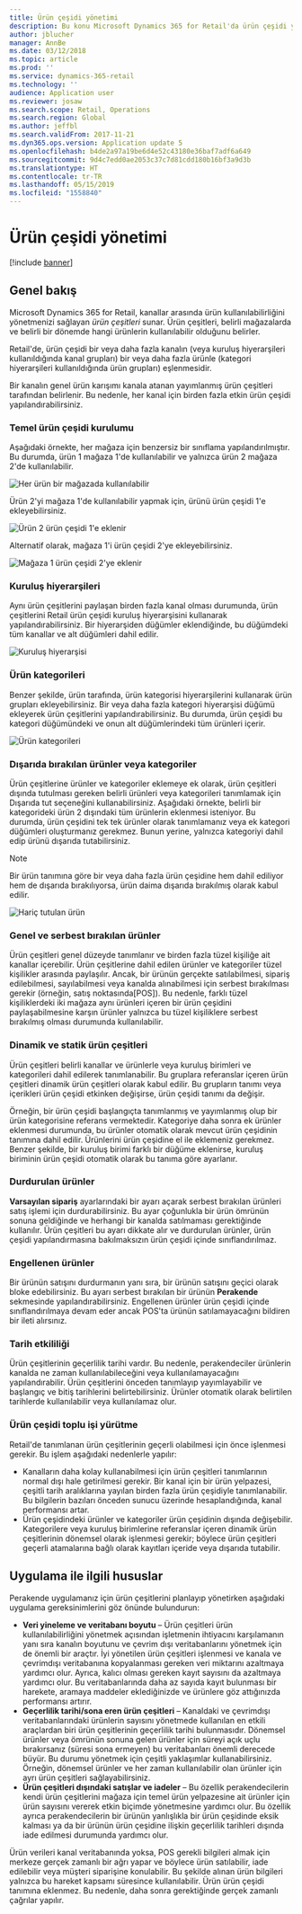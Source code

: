 ```yaml
---
title: Ürün çeşidi yönetimi
description: Bu konu Microsoft Dynamics 365 for Retail'da ürün çeşidi yönetiminin temel kavramlarını açıklar ve projeniz için uygulamayla ilgili önemli notlar sağlar.
author: jblucher
manager: AnnBe
ms.date: 03/12/2018
ms.topic: article
ms.prod: ''
ms.service: dynamics-365-retail
ms.technology: ''
audience: Application user
ms.reviewer: josaw
ms.search.scope: Retail, Operations
ms.search.region: Global
ms.author: jeffbl
ms.search.validFrom: 2017-11-21
ms.dyn365.ops.version: Application update 5
ms.openlocfilehash: b4de2a97a19be6d4e52c43180e36baf7adf6a649
ms.sourcegitcommit: 9d4c7edd0ae2053c37c7d81cdd180b16bf3a9d3b
ms.translationtype: HT
ms.contentlocale: tr-TR
ms.lasthandoff: 05/15/2019
ms.locfileid: "1558840"
---
```

# <a name="assortment-management"></a>Ürün çeşidi yönetimi

[!include [banner](../includes/banner.md)]

## <a name="overview"></a>Genel bakış

Microsoft Dynamics 365 for Retail, kanallar arasında ürün kullanılabilirliğini yönetmenizi sağlayan *ürün çeşitleri* sunar. Ürün çeşitleri, belirli mağazalarda ve belirli bir dönemde hangi ürünlerin kullanılabilir olduğunu belirler.

Retail'de, ürün çeşidi bir veya daha fazla kanalın (veya kuruluş hiyerarşileri kullanıldığında kanal grupları) bir veya daha fazla ürünle (kategori hiyerarşileri kullanıldığında ürün grupları) eşlenmesidir.

Bir kanalın genel ürün karışımı kanala atanan yayımlanmış ürün çeşitleri tarafından belirlenir. Bu nedenle, her kanal için birden fazla etkin ürün çeşidi yapılandırabilirsiniz.

### <a name="basic-assortment-setup"></a>Temel ürün çeşidi kurulumu

Aşağıdaki örnekte, her mağaza için benzersiz bir sınıflama yapılandırılmıştır. Bu durumda, ürün 1 mağaza 1'de kullanılabilir ve yalnızca ürün 2 mağaza 2'de kullanılabilir.

![Her ürün bir mağazada kullanılabilir](./media/Managing-assortments-figure1.png)

Ürün 2'yi mağaza 1'de kullanılabilir yapmak için, ürünü ürün çeşidi 1'e ekleyebilirsiniz.

![Ürün 2 ürün çeşidi 1'e eklenir](./media/Managing-assortments-figure2.png)

Alternatif olarak, mağaza 1'i ürün çeşidi 2'ye ekleyebilirsiniz.

![Mağaza 1 ürün çeşidi 2'ye eklenir](./media/Managing-assortments-figure3.png)

### <a name="organization-hierarchies"></a>Kuruluş hiyerarşileri

Aynı ürün çeşitlerini paylaşan birden fazla kanal olması durumunda, ürün çeşitlerini Retail ürün çeşidi kuruluş hiyerarşisini kullanarak yapılandırabilirsiniz. Bir hiyerarşiden düğümler eklendiğinde, bu düğümdeki tüm kanallar ve alt düğümleri dahil edilir.

![Kuruluş hiyerarşisi](./media/Managing-assortments-figure4.png)

### <a name="product-categories"></a>Ürün kategorileri

Benzer şekilde, ürün tarafında, ürün kategorisi hiyerarşilerini kullanarak ürün grupları ekleyebilirsiniz. Bir veya daha fazla kategori hiyerarşisi düğümü ekleyerek ürün çeşitlerini yapılandırabilirsiniz. Bu durumda, ürün çeşidi bu kategori düğümündeki ve onun alt düğümlerindeki tüm ürünleri içerir.

![Ürün kategorileri](./media/Managing-assortments-figure5.png)

### <a name="excluded-products-or-categories"></a>Dışarıda bırakılan ürünler veya kategoriler

Ürün çeşitlerine ürünler ve kategoriler eklemeye ek olarak, ürün çeşitleri dışında tutulması gereken belirli ürünleri veya kategorileri tanımlamak için Dışarıda tut seçeneğini kullanabilirsiniz. Aşağıdaki örnekte, belirli bir kategorideki ürün 2 dışındaki tüm ürünlerin eklenmesi isteniyor. Bu durumda, ürün çeşidini tek tek ürünler olarak tanımlamanız veya ek kategori düğümleri oluşturmanız gerekmez. Bunun yerine, yalnızca kategoriyi dahil edip ürünü dışarıda tutabilirsiniz.

> [!NOTE]
> Bir ürün tanımına göre bir veya daha fazla ürün çeşidine hem dahil ediliyor hem de dışarıda bırakılıyorsa, ürün daima dışarıda bırakılmış olarak kabul edilir.

![Hariç tutulan ürün](./media/Managing-assortments-figure6.png)

### <a name="global-and-released-products"></a>Genel ve serbest bırakılan ürünler

Ürün çeşitleri genel düzeyde tanımlanır ve birden fazla tüzel kişiliğe ait kanallar içerebilir. Ürün çeşitlerine dahil edilen ürünler ve kategoriler tüzel kişilikler arasında paylaşılır. Ancak, bir ürünün gerçekte satılabilmesi, sipariş edilebilmesi, sayılabilmesi veya kanalda alınabilmesi için serbest bırakılması gerekir (örneğin, satış noktasında\[POS\]). Bu nedenle, farklı tüzel kişiliklerdeki iki mağaza aynı ürünleri içeren bir ürün çeşidini paylaşabilmesine karşın ürünler yalnızca bu tüzel kişiliklere serbest bırakılmış olması durumunda kullanılabilir.

### <a name="dynamic-and-static-assortments"></a>Dinamik ve statik ürün çeşitleri

Ürün çeşitleri belirli kanallar ve ürünlerle veya kuruluş birimleri ve kategorileri dahil edilerek tanımlanabilir. Bu gruplara referanslar içeren ürün çeşitleri dinamik ürün çeşitleri olarak kabul edilir. Bu grupların tanımı veya içerikleri ürün çeşidi etkinken değişirse, ürün çeşidi tanımı da değişir.

Örneğin, bir ürün çeşidi başlangıçta tanımlanmış ve yayımlanmış olup bir ürün kategorisine referans vermektedir. Kategoriye daha sonra ek ürünler eklenmesi durumunda, bu ürünler otomatik olarak mevcut ürün çeşidinin tanımına dahil edilir. Ürünlerini ürün çeşidine el ile eklemeniz gerekmez. Benzer şekilde, bir kuruluş birimi farklı bir düğüme eklenirse, kuruluş biriminin ürün çeşidi otomatik olarak bu tanıma göre ayarlanır.

### <a name="stopped-products"></a>Durdurulan ürünler

**Varsayılan sipariş** ayarlarındaki bir ayarı açarak serbest bırakılan ürünleri satış işlemi için durdurabilirsiniz. Bu ayar çoğunlukla bir ürün ömrünün sonuna geldiğinde ve herhangi bir kanalda satılmaması gerektiğinde kullanılır. Ürün çeşitleri bu ayarı dikkate alır ve durdurulan ürünler, ürün çeşidi yapılandırmasına bakılmaksızın ürün çeşidi içinde sınıflandırılmaz.

### <a name="blocked-products"></a>Engellenen ürünler

Bir ürünün satışını durdurmanın yanı sıra, bir ürünün satışını geçici olarak bloke edebilirsiniz. Bu ayarı serbest bırakılan bir ürünün **Perakende** sekmesinde yapılandırabilirsiniz. Engellenen ürünler ürün çeşidi içinde sınıflandırılmaya devam eder ancak POS'ta ürünün satılamayacağını bildiren bir ileti alırsınız.

### <a name="date-effectivity"></a>Tarih etkililiği

Ürün çeşitlerinin geçerlilik tarihi vardır. Bu nedenle, perakendeciler ürünlerin kanalda ne zaman kullanılabileceğini veya kullanılamayacağını yapılandırabilir. Ürün çeşitlerini önceden tanımlayıp yayımlayabilir ve başlangıç ve bitiş tarihlerini belirtebilirsiniz. Ürünler otomatik olarak belirtilen tarihlerde kullanılabilir veya kullanılamaz olur.

### <a name="process-assortments-batch-job"></a>Ürün çeşidi toplu işi yürütme

Retail'de tanımlanan ürün çeşitlerinin geçerli olabilmesi için önce işlenmesi gerekir. Bu işlem aşağıdaki nedenlerle yapılır:

- Kanalların daha kolay kullanabilmesi için ürün çeşitleri tanımlarının normal dışı hale getirilmesi gerekir. Bir kanal için bir ürün yelpazesi, çeşitli tarih aralıklarına yayılan birden fazla ürün çeşidiyle tanımlanabilir. Bu bilgilerin bazıları önceden sunucu üzerinde hesaplandığında, kanal performansı artar.
- Ürün çeşidindeki ürünler ve kategoriler ürün çeşidinin dışında değişebilir. Kategorilere veya kuruluş birimlerine referanslar içeren dinamik ürün çeşitlerinin dönemsel olarak işlenmesi gerekir; böylece ürün çeşitleri geçerli atamalarına bağlı olarak kayıtları içeride veya dışarıda tutabilir.

## <a name="implementation-considerations"></a>Uygulama ile ilgili hususlar

Perakende uygulamanız için ürün çeşitlerini planlayıp yönetirken aşağıdaki uygulama gereksinimlerini göz önünde bulundurun:

- **Veri yineleme ve veritabanı boyutu** – Ürün çeşitleri ürün kullanılabilirliğini yönetmek açısından işletmenin ihtiyacını karşılamanın yanı sıra kanalın boyutunu ve çevrim dışı veritabanlarını yönetmek için de önemli bir araçtır. İyi yönetilen ürün çeşitleri işlenmesi ve kanala ve çevrimdışı veritabanına kopyalanması gereken veri miktarını azaltmaya yardımcı olur. Ayrıca, kalıcı olması gereken kayıt sayısını da azaltmaya yardımcı olur. Bu veritabanlarında daha az sayıda kayıt bulunması bir harekete, aramaya maddeler eklediğinizde ve ürünlere göz attığınızda performansı artırır.
- **Geçerlilik tarihi/sona eren ürün çeşitleri** – Kanaldaki ve çevrimdışı veritabanlarındaki ürünlerin sayısını yönetmede kullanılan en etkili araçlardan biri ürün çeşitlerinin geçerlilik tarihi bulunmasıdır. Dönemsel ürünler veya ömrünün sonuna gelen ürünler için süreyi açık uçlu bırakırsanız (süresi sona ermeyen) bu veritabanları önemli derecede büyür. Bu durumu yönetmek için çeşitli yaklaşımlar kullanabilirsiniz. Örneğin, dönemsel ürünler ve her zaman kullanılabilir olan ürünler için ayrı ürün çeşitleri sağlayabilirsiniz.
- **Ürün çeşitleri dışındaki satışlar ve iadeler** – Bu özellik perakendecilerin kendi ürün çeşitlerini mağaza için temel ürün yelpazesine ait ürünler için ürün sayısını vererek etkin biçimde yönetmesine yardımcı olur. Bu özellik ayrıca perakendecilerin bir ürünün yanlışlıkla bir ürün çeşidinde eksik kalması ya da bir ürünün ürün çeşidine ilişkin geçerlilik tarihleri dışında iade edilmesi durumunda yardımcı olur.

Ürün verileri kanal veritabanında yoksa, POS gerekli bilgileri almak için merkeze gerçek zamanlı bir ağrı yapar ve böylece ürün satılabilir, iade edilebilir veya müşteri siparişine konulabilir. Bu şekilde alınan ürün bilgileri yalnızca bu hareket kapsamı süresince kullanılabilir. Ürün ürün çeşidi tanımına eklenmez. Bu nedenle, daha sonra gerektiğinde gerçek zamanlı çağrılar yapılır.
